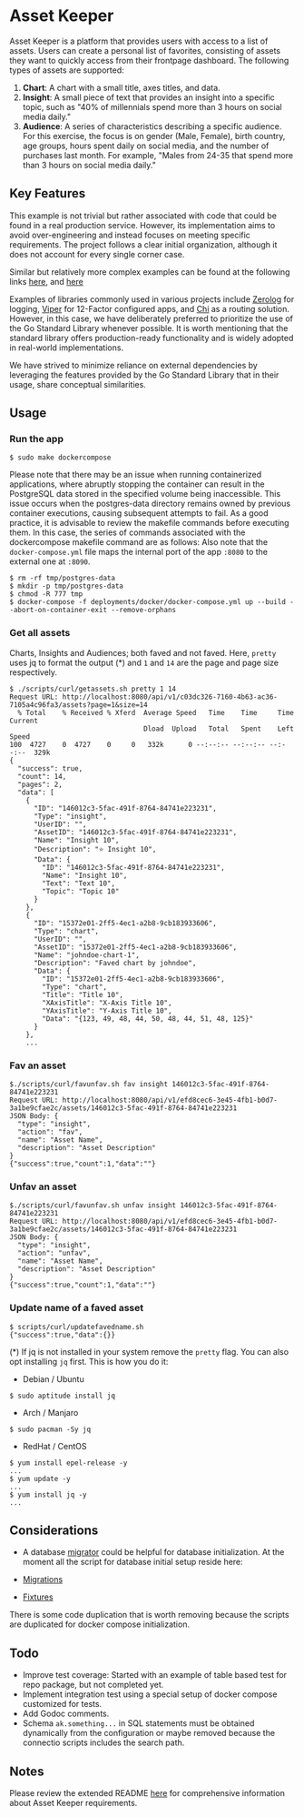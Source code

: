 # Asset Keeper

Asset Keeper is a platform that provides users with access to a list of assets. Users can create a personal list of favorites, consisting of assets they want to quickly access from their frontpage dashboard. The following types of assets are supported:

1. **Chart**: A chart with a small title, axes titles, and data.
2. **Insight**: A small piece of text that provides an insight into a specific topic, such as "40% of millennials spend more than 3 hours on social media daily."
3. **Audience**: A series of characteristics describing a specific audience. For this exercise, the focus is on gender (Male, Female), birth country, age groups, hours spent daily on social media, and the number of purchases last month. For example, "Males from 24-35 that spend more than 3 hours on social media daily."

## Key Features

This example is not trivial but rather associated with code that could be found in a real production service. However, its implementation aims to avoid over-engineering and instead focuses on meeting specific requirements. The project follows a clear initial organization, although it does not account for every single corner case.

Similar but relatively more complex examples can be found at the following links [here](https://github.com/orgs/dddsphere/repositories), and [here](https://github.com/orgs/foorester/repositories)

Examples of libraries commonly used in various projects include [Zerolog](https://github.com/rs/zerolog) for logging, [Viper](https://github.com/spf13/viper) for 12-Factor configured apps, and [Chi](https://github.com/go-chi/chi) as a routing solution. However, in this case, we have deliberately preferred to prioritize the use of the Go Standard Library whenever possible. It is worth mentioning that the standard library offers production-ready functionality and is widely adopted in real-world implementations.

We have strived to minimize reliance on external dependencies by leveraging the features provided by the Go Standard Library that in their usage, share conceptual similarities.

## Usage
### Run the app
```
$ sudo make dockercompose
```
Please note that there may be an issue when running containerized applications, where abruptly stopping the container can result in the PostgreSQL data stored in the specified volume being inaccessible. This issue occurs when the postgres-data directory remains owned by previous container executions, causing subsequent attempts to fail. As a good practice, it is advisable to review the makefile commands before executing them. In this case, the series of commands associated with the dockercompose makefile command are as follows:
Also note that the `docker-compose.yml` file maps the internal port of the app `:8080` to the external one at `:8090`.

```
$ rm -rf tmp/postgres-data
$ mkdir -p tmp/postgres-data
$ chmod -R 777 tmp
$ docker-compose -f deployments/docker/docker-compose.yml up --build --abort-on-container-exit --remove-orphans
```

### Get all assets
Charts, Insights and Audiences; both faved and not faved. 
Here, `pretty` uses jq to format the output (*) and `1` and `14` are the page and page size respectively.

```
$ ./scripts/curl/getassets.sh pretty 1 14
Request URL: http://localhost:8080/api/v1/c03dc326-7160-4b63-ac36-7105a4c96fa3/assets?page=1&size=14
  % Total    % Received % Xferd  Average Speed   Time    Time     Time  Current
                                 Dload  Upload   Total   Spent    Left  Speed
100  4727    0  4727    0     0   332k      0 --:--:-- --:--:-- --:--:--  329k
{
  "success": true,
  "count": 14,
  "pages": 2,
  "data": [
    {
      "ID": "146012c3-5fac-491f-8764-84741e223231",
      "Type": "insight",
      "UserID": "",
      "AssetID": "146012c3-5fac-491f-8764-84741e223231",
      "Name": "Insight 10",
      "Description": "⭐ Insight 10",
      "Data": {
        "ID": "146012c3-5fac-491f-8764-84741e223231",
        "Name": "Insight 10",
        "Text": "Text 10",
        "Topic": "Topic 10"
      }
    },
    {
      "ID": "15372e01-2ff5-4ec1-a2b8-9cb183933606",
      "Type": "chart",
      "UserID": "",
      "AssetID": "15372e01-2ff5-4ec1-a2b8-9cb183933606",
      "Name": "johndoe-chart-1",
      "Description": "Faved chart by johndoe",
      "Data": {
        "ID": "15372e01-2ff5-4ec1-a2b8-9cb183933606",
        "Type": "chart",
        "Title": "Title 10",
        "XAxisTitle": "X-Axis Title 10",
        "YAxisTitle": "Y-Axis Title 10",
        "Data": "{123, 49, 48, 44, 50, 48, 44, 51, 48, 125}"
      }
    },
    ...
```

### Fav an asset
```
$./scripts/curl/favunfav.sh fav insight 146012c3-5fac-491f-8764-84741e223231
Request URL: http://localhost:8080/api/v1/efd8cec6-3e45-4fb1-b0d7-3a1be9cfae2c/assets/146012c3-5fac-491f-8764-84741e223231
JSON Body: {
  "type": "insight",
  "action": "fav",
  "name": "Asset Name",
  "description": "Asset Description"
}
{"success":true,"count":1,"data":""}
```

### Unfav an asset
```
$./scripts/curl/favunfav.sh unfav insight 146012c3-5fac-491f-8764-84741e223231
Request URL: http://localhost:8080/api/v1/efd8cec6-3e45-4fb1-b0d7-3a1be9cfae2c/assets/146012c3-5fac-491f-8764-84741e223231
JSON Body: {
  "type": "insight",
  "action": "unfav",
  "name": "Asset Name",
  "description": "Asset Description"
}
{"success":true,"count":1,"data":""}

```

### Update name of a faved asset
```
$ scripts/curl/updatefavedname.sh
{"success":true,"data":{}}
```

(*) If jq is not installed in your system remove the `pretty` flag.
You can also opt installing `jq` first.
This is how you do it:

* Debian / Ubuntu
```
$ sudo aptitude install jq
```

* Arch / Manjaro
```
$ sudo pacman -Sy jq
```

* RedHat / CentOS
```
$ yum install epel-release -y
...
$ yum update -y 
...
$ yum install jq -y
...
```

## Considerations
* A database [migrator](https://github.com/adrianpk/migration) could be helpful for database initialization.
At the moment all the script for database initial setup reside here:

* [Migrations](/scripts/sql/pg/migrations)
* [Fixtures](/scripts/sql/pg/fixtures)

There is some code duplication that is worth removing because the scripts are duplicated for docker compose initialization. 

## Todo
* Improve test coverage: Started with an example of table based test for repo package, but not completed yet.
* Implement integration test using a special setup of docker compose customized for tests.
* Add Godoc comments.
* Schema `ak.something...` in SQL statements must be obtained dynamically from the configuration or maybe removed because the connectio scripts includes the search path.

## Notes

Please review the extended README [here](docs/readme.md) for comprehensive information about Asset Keeper requirements.  
